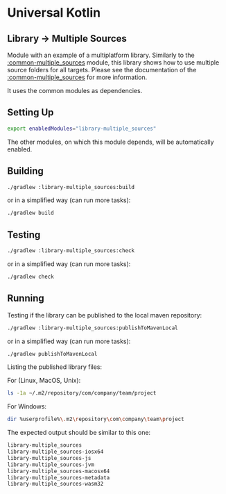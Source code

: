 # Universal Kotlin

## Library -> Multiple Sources

Module with an example of a multiplatform library.
Similarly to the [:common-multiple_sources](common/multiple_sources/readme.md) module, this library shows how to use multiple
source folders for all targets. Please see the documentation of the [:common-multiple_sources](common/multiple_sources/readme.md)
for more information.

It uses the common modules as dependencies.

<!--
## Screenshot

## Architecture

### Targets

### Source Sets
-->

## Setting Up

```bash
export enabledModules="library-multiple_sources"
```

The other modules, on which this module depends, will be automatically enabled.

## Building

```bash
./gradlew :library-multiple_sources:build
```

or in a simplified way (can run more tasks):

```bash
./gradlew build
```

## Testing

```bash
./gradlew :library-multiple_sources:check
```

or in a simplified way (can run more tasks):

```bash
./gradlew check
```

## Running

Testing if the library can be published to the local maven repository:

```bash
./gradlew :library-multiple_sources:publishToMavenLocal
```

or in a simplified way (can run more tasks):

```bash
./gradlew publishToMavenLocal
```

Listing the published library files:

For (Linux, MacOS, Unix):

```bash
ls -1a ~/.m2/repository/com/company/team/project
```

For Windows:

```bash
dir %userprofile%\.m2\repository\com\company\team\project
```

The expected output should be similar to this one:

```bash
library-multiple_sources
library-multiple_sources-iosx64
library-multiple_sources-js
library-multiple_sources-jvm
library-multiple_sources-macosx64
library-multiple_sources-metadata
library-multiple_sources-wasm32
```

<!-- TODO: include Windows documentation. -->
